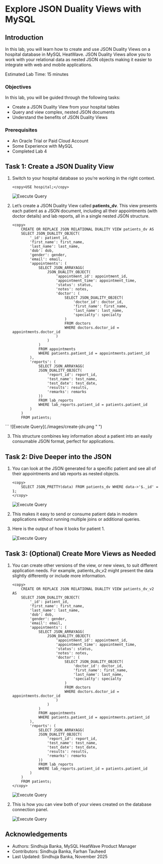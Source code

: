 # Explore JSON Duality Views with MySQL

## Introduction

In this lab, you will learn how to create and use JSON Duality Views on a hospital database in MySQL HeatWave. JSON Duality Views allow you to work with your relational data as nested JSON objects making it easier to integrate with web and mobile applications.

Estimated Lab Time: 15 minutes

### Objectives

In this lab, you will be guided through the following tasks:

- Create a JSON Duality View from your hospital tables
- Query and view complex, nested JSON documents
- Understand the benefits of JSON Duality Views

### Prerequisites

- An Oracle Trial or Paid Cloud Account
- Some Experience with MySQL
- Completed Lab 4

## Task 1: Create a JSON Duality View

1. Switch to your hospital database so you’re working in the right context.

    ```
    <copy>USE hospital;</copy>
    ```
     ![Execute Query](./images/use-database.png " ")

2. Let’s create a JSON Duality View called **patients_dv**. This view presents each patient as a JSON document, including all their appointments (with doctor details) and lab reports, all in a single nested JSON structure.

    ```
    <copy>
        CREATE OR REPLACE JSON RELATIONAL DUALITY VIEW patients_dv AS
        SELECT JSON_DUALITY_OBJECT(
            '_id': patient_id,
            'first_name': first_name,
            'last_name': last_name,
            'dob': dob,
            'gender': gender,
            'email': email,
            'appointments': (
                SELECT JSON_ARRAYAGG(
                    JSON_DUALITY_OBJECT(
                        'appointment_id': appointment_id,
                        'appointment_time': appointment_time,
                        'status': status,
                        'notes': notes,
                        'doctor': (
                            SELECT JSON_DUALITY_OBJECT(
                                'doctor_id': doctor_id,
                                'first_name': first_name,
                                'last_name': last_name,
                                'specialty': specialty
                            )
                            FROM doctors
                            WHERE doctors.doctor_id = appointments.doctor_id
                        )
                    )
                )
                FROM appointments
                WHERE patients.patient_id = appointments.patient_id
            ),
            'reports': (
                SELECT JSON_ARRAYAGG(
                JSON_DUALITY_OBJECT(
                    'report_id': report_id,
                    'test_name': test_name, 
                    'test_date': test_date, 
                    'results': results, 
                    'remarks': remarks
                ))
                FROM lab_reports
                WHERE lab_reports.patient_id = patients.patient_id
            )
        )
        FROM patients;
</copy>
    ```
     ![Execute Query](./images/create-jdv.png " ")

3. This structure combines key information about a patient into an easily consumable JSON format, perfect for applications.

## Task 2: Dive Deeper into the JSON

1. You can look at the JSON generated for a specific patient and see all of their appointments and lab reports as nested objects.

    ```
    <copy>
        SELECT JSON_PRETTY(data) FROM patients_dv WHERE data->'$._id' = 1;
    </copy>
    ```
     ![Execute Query](./images/select-record.png " ")

2. This makes it easy to send or consume patient data in modern applications without running multiple joins or additional queries.

3. Here is the output of how it looks for patient 1.

     ![Execute Query](./images/patient1.png " ")

## Task 3: (Optional) Create More Views as Needed

1. You can create other versions of the view, or new views, to suit different application needs. For example, patients_dv_v2 might present the data slightly differently or include more information.

    ```
    <copy>
        CREATE OR REPLACE JSON RELATIONAL DUALITY VIEW patients_dv_v2 AS
        SELECT JSON_DUALITY_OBJECT(
            '_id': patient_id,
            'first_name': first_name,
            'last_name': last_name,
            'dob': dob,
            'gender': gender, 
            'email': email,
            'appointments': (
                SELECT JSON_ARRAYAGG(
                    JSON_DUALITY_OBJECT(
                        'appointment_id': appointment_id,
                        'appointment_time': appointment_time,
                        'status': status,
                        'notes': notes,
                        'doctor': (
                            SELECT JSON_DUALITY_OBJECT(
                                'doctor_id': doctor_id,
                                'first_name': first_name,
                                'last_name': last_name,
                                'specialty': specialty
                            )
                            FROM doctors
                            WHERE doctors.doctor_id = appointments.doctor_id
                        )
                    )
                )
                FROM appointments
                WHERE patients.patient_id = appointments.patient_id
            ),
            'reports': (
                SELECT JSON_ARRAYAGG(
                JSON_DUALITY_OBJECT(
                    'report_id': report_id,
                    'test_name': test_name, 
                    'test_date': test_date, 
                    'results': results, 
                    'remarks': remarks
                ))
                FROM lab_reports
                WHERE lab_reports.patient_id = patients.patient_id
            )
        )
        FROM patients;
    </copy>
    ```
     ![Execute Query](./images/create-jdv-2.png " ")

2. This is how you can view both of your views created on the database connection panel.

     ![Execute Query](./images/views.png " ")

## Acknowledgements

- Authors: Sindhuja Banka, MySQL HeatWave Product Manager
- Contributors: Sindhuja Banka, Farhan Tauheed
- Last Updated: Sindhuja Banka, November 2025
